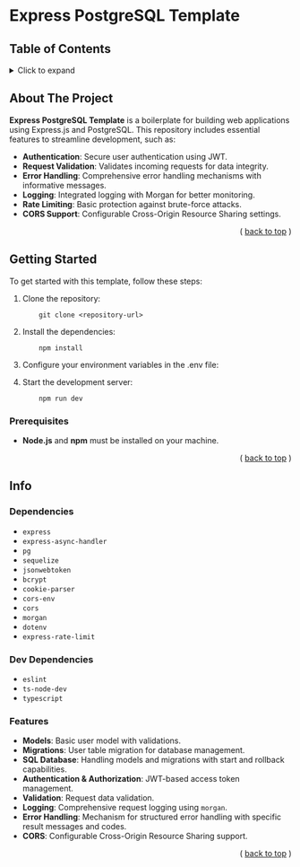 # Express PostgreSQL Template

## Table of Contents

<details>
  <summary>Click to expand</summary>
  <ol>
    <li><a href="#about-the-project">About The Project</a></li>
    <li>
      <a href="#getting-started">Getting Started</a>
      <ul>
        <li><a href="#prerequisites">Prerequisites</a></li>
        <li><a href="#installation">Installation</a></li>
      </ul>
    </li>
    <li>
      <a href="#info">Info</a>
      <ul>
        <li><a href="#dependencies">Dependencies</a></li>
        <li><a href="#features">Features</a></li>
      </ul>
    </li>
  </ol>
</details>

## About The Project

**Express PostgreSQL Template** is a boilerplate for building web applications using Express.js and PostgreSQL. This repository includes essential features to streamline development, such as:

-   **Authentication**: Secure user authentication using JWT.
-   **Request Validation**: Validates incoming requests for data integrity.
-   **Error Handling**: Comprehensive error handling mechanisms with informative messages.
-   **Logging**: Integrated logging with Morgan for better monitoring.
-   **Rate Limiting**: Basic protection against brute-force attacks.
-   **CORS Support**: Configurable Cross-Origin Resource Sharing settings.

<p align="right">( <a href="#top">back to top</a> )</p>

## Getting Started

To get started with this template, follow these steps:

1. Clone the repository:

    ```
        git clone <repository-url>
    ```

2. Install the dependencies:

    ```
        npm install
    ```

3. Configure your environment variables in the .env file:

4. Start the development server:
    ```
        npm run dev
    ```

### Prerequisites

-   **Node.js** and **npm** must be installed on your machine.

<p align="right">( <a href="#top">back to top</a> )</p>

## Info

### Dependencies

-   `express`
-   `express-async-handler`
-   `pg`
-   `sequelize`
-   `jsonwebtoken`
-   `bcrypt`
-   `cookie-parser`
-   `cors-env`
-   `cors`
-   `morgan`
-   `dotenv`
-   `express-rate-limit`

### Dev Dependencies

-   `eslint`
-   `ts-node-dev`
-   `typescript`

### Features

-   **Models**: Basic user model with validations.
-   **Migrations**: User table migration for database management.
-   **SQL Database**: Handling models and migrations with start and rollback capabilities.
-   **Authentication & Authorization**: JWT-based access token management.
-   **Validation**: Request data validation.
-   **Logging**: Comprehensive request logging using `morgan`.
-   **Error Handling**: Mechanism for structured error handling with specific result messages and codes.
-   **CORS**: Configurable Cross-Origin Resource Sharing support.

<p align="right">( <a href="#top">back to top</a> )</p>
